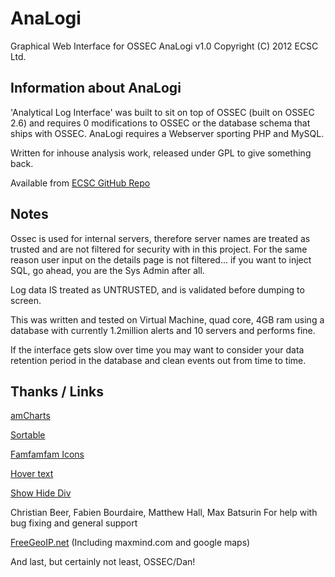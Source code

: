 AnaLogi
=======

Graphical Web Interface for OSSEC
AnaLogi v1.0
Copyright (C) 2012 ECSC Ltd.

Information about AnaLogi
-------------------------
 
'Analytical Log Interface' was built to sit on top of OSSEC (built on OSSEC 2.6) and requires 0 modifications to OSSEC or the database schema that ships with OSSEC.  AnaLogi requires a Webserver sporting PHP and MySQL.

Written for inhouse analysis work, released under GPL to give something back.

Available from [ECSC GitHub Repo](https://github.com/downloads/ECSC/analogi/)

Notes
-----

Ossec is used for internal servers, therefore server names are treated as trusted and are not filtered for security with in this project.  For the same reason user input on the details page is not filtered... if you want to inject SQL, go ahead, you are the Sys Admin after all.

Log data IS treated as UNTRUSTED, and is validated before dumping to screen.

This was written and tested on Virtual Machine, quad core, 4GB ram using a
database with currently 1.2million alerts and 10 servers and performs fine.

If the interface gets slow over time you may want to consider your data
retention period in the database and clean events out from time to time.

Thanks / Links
--------------

[amCharts](http://www.amcharts.com/)

[Sortable](http://www.kryogenix.org/code/browser/sorttable/)

[Famfamfam Icons](http://www.famfamfam.com/lab/icons/silk/)

[Hover text](http://www.spiceupyourblog.com/2011/05/simple-css-only-tooltip-descriptions.html)

[Show Hide Div](http://www.randomsnippets.com/2011/04/10/how-to-hide-show-or-toggle-your-div-with-jquery/)

Christian Beer, Fabien Bourdaire, Matthew Hall, Max Batsurin
For help with bug fixing and general support

[FreeGeoIP.net](http://freegeoip.net/static/index.html)
(Including maxmind.com and google maps)

And last, but certainly not least, OSSEC/Dan!
